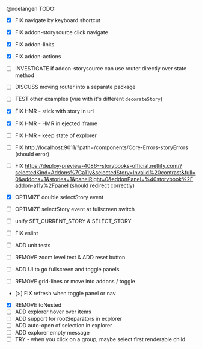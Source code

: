 @ndelangen
TODO:
- [x] FIX navigate by keyboard shortcut
- [x] FIX addon-storysource click navigate
- [x] FIX addon-links
- [x] FIX addon-actions

- [ ] INVESTIGATE if addon-storysource can use router directly over state method
- [ ] DISCUSS moving router into a separate package

- [ ] TEST other examples (vue with it's different `decorateStory`)

- [x] FIX HMR - stick with story in url
- [x] FIX HMR - HMR in ejected iframe
- [ ] FIX HMR - keep state of explorer

- [ ] FIX http://localhost:9011/?path=/components/Core-Errors-storyErrors (should error)
- [ ] FIX https://deploy-preview-4086--storybooks-official.netlify.com/?selectedKind=Addons%7Ca11y&selectedStory=Invalid%20contrast&full=0&addons=1&stories=1&panelRight=0&addonPanel=%40storybook%2Faddon-a11y%2Fpanel (should redirect correctly)

- [x] OPTIMIZE double selectStory event
- [ ] OPTIMIZE selectStory event at fullscreen switch
- [ ] unify SET_CURRENT_STORY & SELECT_STORY

- [ ] FIX eslint
- [ ] ADD unit tests

- [ ] REMOVE zoom level text & ADD reset button
- [ ] ADD UI to go fullscreen and toggle panels
- [ ] REMOVE grid-lines or move into addons / toggle
- [>] FIX refresh when toggle panel or nav

- [x] REMOVE toNested
- [ ] ADD explorer hover over items
- [ ] ADD support for rootSeparators in explorer
- [ ] ADD auto-open of selection in explorer
- [ ] ADD explorer empty message
- [ ] TRY - when you click on a group, maybe select first renderable child
